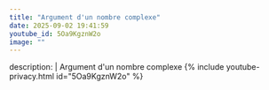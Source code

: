```yaml
---
title: "Argument d'un nombre complexe"
date: 2025-09-02 19:41:59 
youtube_id: 5Oa9KgznW2o
image: ""
---
```

description: |
  Argument d'un nombre complexe
{% include youtube-privacy.html id="5Oa9KgznW2o" %}
